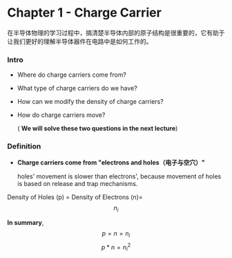 # Chapter 1 - Charge Carrier

在半导体物理的学习过程中，搞清楚半导体内部的原子结构是很重要的，它有助于让我们更好的理解半导体器件在电路中是如何工作的。

### Intro

* Where do charge carriers come from?
* What type of charge carriers do we have?
* How can we modify the density of charge carriers?
* How do charge carriers move? 

  \( **We will solve these two questions in the next lecture**\)

### Definition

* **Charge carriers come from "electrons and holes（电子与空穴）"**

  holes' movement is slower than electrons', because movement of holes is based on release and trap mechanisms. 

Density of Holes \(p\) = Density of Electrons \(n\)= $$n_i$$ 

**In summary**, $$p = n = n_i$$ $$p*n = n_i^2$$

